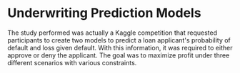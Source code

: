 # Underwriting Prediction Models
The study performed was actually a Kaggle competition that requested participants to create two models to predict a loan applicant's probability of default and loss given default. With this information, it was required to either approve or deny the applicant. The goal was to maximize profit under three different scenarios with various constraints. 

